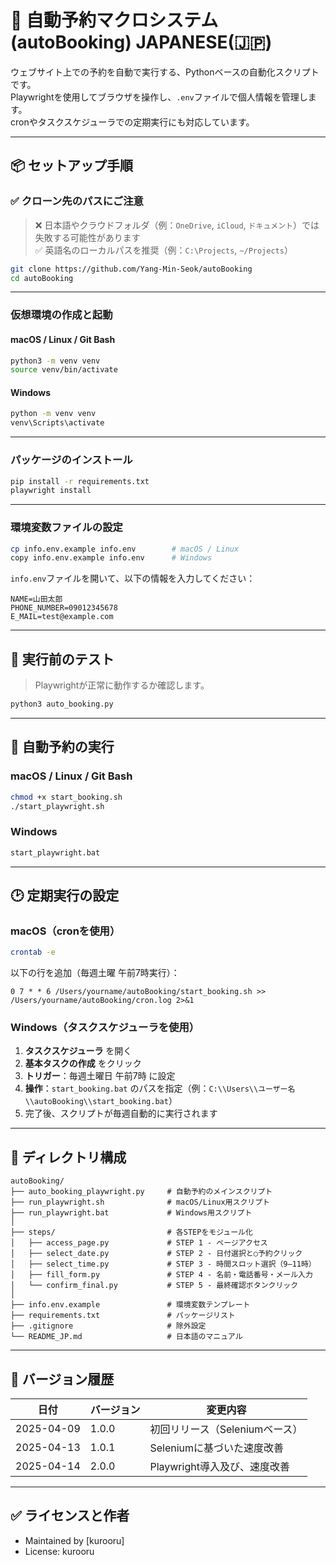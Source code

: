 # 📅 自動予約マクロシステム (autoBooking) JAPANESE(🇯🇵)

ウェブサイト上での予約を自動で実行する、Pythonベースの自動化スクリプトです。  
Playwrightを使用してブラウザを操作し、`.env`ファイルで個人情報を管理します。  
cronやタスクスケジューラでの定期実行にも対応しています。

---

## 📦 セットアップ手順

### ✅ クローン先のパスにご注意

> ❌ 日本語やクラウドフォルダ（例：`OneDrive`, `iCloud`, `ドキュメント`）では失敗する可能性があります  
> ✅ 英語名のローカルパスを推奨（例：`C:\Projects`, `~/Projects`）

```bash
git clone https://github.com/Yang-Min-Seok/autoBooking
cd autoBooking
```

---

### 仮想環境の作成と起動

#### macOS / Linux / Git Bash

```bash
python3 -m venv venv
source venv/bin/activate
```

#### Windows

```cmd
python -m venv venv
venv\Scripts\activate
```

---

### パッケージのインストール

```bash
pip install -r requirements.txt
playwright install
```

---

### 環境変数ファイルの設定

```bash
cp info.env.example info.env        # macOS / Linux
copy info.env.example info.env      # Windows
```

`info.env`ファイルを開いて、以下の情報を入力してください：

```env
NAME=山田太郎
PHONE_NUMBER=09012345678
E_MAIL=test@example.com
```

---

## 🧪 実行前のテスト

> Playwrightが正常に動作するか確認します。

```bash
python3 auto_booking.py
```

---

## 🚀 自動予約の実行

### macOS / Linux / Git Bash

```bash
chmod +x start_booking.sh
./start_playwright.sh
```

### Windows

```cmd
start_playwright.bat
```

---

## 🕑 定期実行の設定

### macOS（cronを使用）

```bash
crontab -e
```

以下の行を追加（毎週土曜 午前7時実行）：

```cron
0 7 * * 6 /Users/yourname/autoBooking/start_booking.sh >> /Users/yourname/autoBooking/cron.log 2>&1
```

### Windows（タスクスケジューラを使用）

1. **タスクスケジューラ** を開く  
2. **基本タスクの作成** をクリック  
3. **トリガー**：毎週土曜日 午前7時 に設定  
4. **操作**：`start_booking.bat` のパスを指定（例：`C:\\Users\\ユーザー名\\autoBooking\\start_booking.bat`）  
5. 完了後、スクリプトが毎週自動的に実行されます

---

## 📁 ディレクトリ構成

```
autoBooking/
├── auto_booking_playwright.py     # 自動予約のメインスクリプト
├── run_playwright.sh              # macOS/Linux用スクリプト
├── run_playwright.bat             # Windows用スクリプト
│
├── steps/                         # 各STEPをモジュール化
│   ├── access_page.py             # STEP 1 - ページアクセス
│   ├── select_date.py             # STEP 2 - 日付選択と○予約クリック
│   ├── select_time.py             # STEP 3 - 時間スロット選択（9–11時）
│   ├── fill_form.py               # STEP 4 - 名前・電話番号・メール入力
│   └── confirm_final.py           # STEP 5 - 最終確認ボタンクリック
│
├── info.env.example               # 環境変数テンプレート
├── requirements.txt               # パッケージリスト
├── .gitignore                     # 除外設定
└── README_JP.md                   # 日本語のマニュアル
```

---

## 📌 バージョン履歴

| 日付        | バージョン | 変更内容                                  |
|-------------|------------|-------------------------------------------|
| 2025-04-09  | 1.0.0      | 初回リリース（Seleniumベース）              |
| 2025-04-13  | 1.0.1      | Seleniumに基づいた速度改善               |
| 2025-04-14  | 2.0.0      | Playwright導入及び、速度改善 |

---

## ✅ ライセンスと作者

- Maintained by [kurooru]  
- License: kurooru